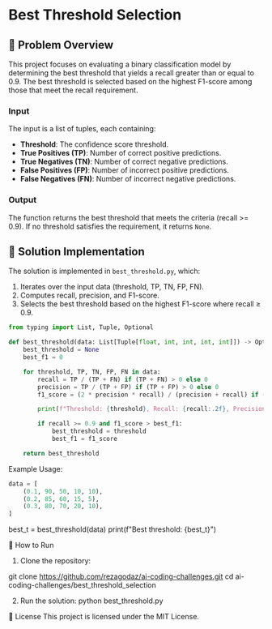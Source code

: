 # Best Threshold Selection

## :memo: Problem Overview

This project focuses on evaluating a binary classification model by determining the best threshold that yields a recall greater than or equal to 0.9. The best threshold is selected based on the highest F1-score among those that meet the recall requirement.

### Input

The input is a list of tuples, each containing:

- **Threshold**: The confidence score threshold.
- **True Positives (TP)**: Number of correct positive predictions.
- **True Negatives (TN)**: Number of correct negative predictions.
- **False Positives (FP)**: Number of incorrect positive predictions.
- **False Negatives (FN)**: Number of incorrect negative predictions.

### Output

The function returns the best threshold that meets the criteria (recall >= 0.9). If no threshold satisfies the requirement, it returns `None`.

## :wrench: Solution Implementation

The solution is implemented in `best_threshold.py`, which:

1. Iterates over the input data (threshold, TP, TN, FP, FN).
2. Computes recall, precision, and F1-score.
3. Selects the best threshold based on the highest F1-score where recall ≥ 0.9.

```python
from typing import List, Tuple, Optional

def best_threshold(data: List[Tuple[float, int, int, int, int]]) -> Optional[float]:
    best_threshold = None
    best_f1 = 0

    for threshold, TP, TN, FP, FN in data:
        recall = TP / (TP + FN) if (TP + FN) > 0 else 0
        precision = TP / (TP + FP) if (TP + FP) > 0 else 0
        f1_score = (2 * precision * recall) / (precision + recall) if (precision + recall) > 0 else 0

        print(f"Threshold: {threshold}, Recall: {recall:.2f}, Precision: {precision:.2f}, F1-score: {f1_score:.2f}")

        if recall >= 0.9 and f1_score > best_f1:
            best_threshold = threshold
            best_f1 = f1_score

    return best_threshold
```

Example Usage:

```python
data = [
    (0.1, 90, 50, 10, 10),
    (0.2, 85, 60, 15, 5),
    (0.3, 80, 70, 20, 10),
]
```

best_t = best_threshold(data)
print(f"Best threshold: {best_t}")

:rocket: How to Run

1. Clone the repository:

git clone https://github.com/rezagodaz/ai-coding-challenges.git
cd ai-coding-challenges/best_threshold_selection

2. Run the solution:
   python best_threshold.py

:rocket: License
This project is licensed under the MIT License.
